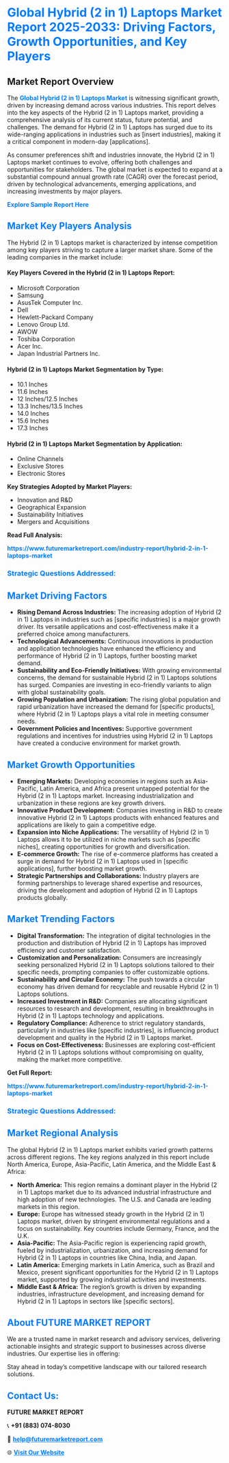<h1 style="color: #007BFF;">Global Hybrid (2 in 1) Laptops Market Report 2025-2033: Driving Factors, Growth Opportunities, and Key Players</h1>

<section id="overview">
<h2>Market Report Overview</h2>
<p>The <a href="https://www.futuremarketreport.com/industry-report/hybrid-2-in-1-laptops-market" style="color: #007BFF; text-decoration: none;"><strong>Global Hybrid (2 in 1) Laptops Market</strong></a> is witnessing significant growth, driven by increasing demand across various industries. This report delves into the key aspects of the Hybrid (2 in 1) Laptops market, providing a comprehensive analysis of its current status, future potential, and challenges. The demand for Hybrid (2 in 1) Laptops has surged due to its wide-ranging applications in industries such as [insert industries], making it a critical component in modern-day [applications].</p>
<p>As consumer preferences shift and industries innovate, the Hybrid (2 in 1) Laptops market continues to evolve, offering both challenges and opportunities for stakeholders. The global market is expected to expand at a substantial compound annual growth rate (CAGR) over the forecast period, driven by technological advancements, emerging applications, and increasing investments by major players.</p>
</section>

<section id="overview">
<p><a href="https://www.futuremarketreport.com/request-sample/reportId=115522" style="color: #007BFF; text-decoration: none;"><strong>Explore Sample Report Here</strong></a></p>
</section>

<section id="key-players">
<h2 style="color: #007BFF;">Market Key Players Analysis</h2>
<p>The Hybrid (2 in 1) Laptops market is characterized by intense competition among key players striving to capture a larger market share. Some of the leading companies in the market include:</p>
<h4>Key Players Covered in the Hybrid (2 in 1) Laptops Report:</h4>
<ul><li>Microsoft Corporation</li><li>Samsung</li><li>AsusTek Computer Inc.</li><li>Dell</li><li>Hewlett-Packard Company</li><li>Lenovo Group Ltd.</li><li>AWOW</li><li>Toshiba Corporation</li><li>Acer Inc.</li><li>Japan Industrial Partners Inc.</li></ul>
<h4>Hybrid (2 in 1) Laptops Market Segmentation by Type:</h4>
<ul><li>10.1 Inches</li><li>11.6 Inches</li><li>12 Inches/12.5 Inches</li><li>13.3 Inches/13.5 Inches</li><li>14.0 Inches</li><li>15.6 Inches</li><li>17.3 Inches</li></ul>

<h4>Hybrid (2 in 1) Laptops Market Segmentation by Application:</h4>
<ul><li>Online Channels</li><li>Exclusive Stores</li><li>Electronic Stores</li></ul>
<p><strong>Key Strategies Adopted by Market Players:</strong></p>
<ul>
<li>Innovation and R&D</li>
<li>Geographical Expansion</li>
<li>Sustainability Initiatives</li>
<li>Mergers and Acquisitions</li>
</ul>
</section>

<section>
<p><strong>Read Full Analysis: </strong></p><a href="https://www.futuremarketreport.com/industry-report/hybrid-2-in-1-laptops-market" style="color: #007BFF; text-decoration: none;"><strong>https://www.futuremarketreport.com/industry-report/hybrid-2-in-1-laptops-market</strong></a>
<h3 style="color: #007BFF;">Strategic Questions Addressed:</h3>
</section>

<section id="driving-factors">
<h2 style="color: #007BFF;">Market Driving Factors</h2>
<ul>
<li><strong>Rising Demand Across Industries:</strong> The increasing adoption of Hybrid (2 in 1) Laptops in industries such as [specific industries] is a major growth driver. Its versatile applications and cost-effectiveness make it a preferred choice among manufacturers.</li>
<li><strong>Technological Advancements:</strong> Continuous innovations in production and application technologies have enhanced the efficiency and performance of Hybrid (2 in 1) Laptops, further boosting market demand.</li>
<li><strong>Sustainability and Eco-Friendly Initiatives:</strong> With growing environmental concerns, the demand for sustainable Hybrid (2 in 1) Laptops solutions has surged. Companies are investing in eco-friendly variants to align with global sustainability goals.</li>
<li><strong>Growing Population and Urbanization:</strong> The rising global population and rapid urbanization have increased the demand for [specific products], where Hybrid (2 in 1) Laptops plays a vital role in meeting consumer needs.</li>
<li><strong>Government Policies and Incentives:</strong> Supportive government regulations and incentives for industries using Hybrid (2 in 1) Laptops have created a conducive environment for market growth.</li>
</ul>
</section>

<section id="growth-opportunities">
<h2 style="color: #007BFF;">Market Growth Opportunities</h2>
<ul>
<li><strong>Emerging Markets:</strong> Developing economies in regions such as Asia-Pacific, Latin America, and Africa present untapped potential for the Hybrid (2 in 1) Laptops market. Increasing industrialization and urbanization in these regions are key growth drivers.</li>
<li><strong>Innovative Product Development:</strong> Companies investing in R&D to create innovative Hybrid (2 in 1) Laptops products with enhanced features and applications are likely to gain a competitive edge.</li>
<li><strong>Expansion into Niche Applications:</strong> The versatility of Hybrid (2 in 1) Laptops allows it to be utilized in niche markets such as [specific niches], creating opportunities for growth and diversification.</li>
<li><strong>E-commerce Growth:</strong> The rise of e-commerce platforms has created a surge in demand for Hybrid (2 in 1) Laptops used in [specific applications], further boosting market growth.</li>
<li><strong>Strategic Partnerships and Collaborations:</strong> Industry players are forming partnerships to leverage shared expertise and resources, driving the development and adoption of Hybrid (2 in 1) Laptops products globally.</li>
</ul>
</section>

<section id="trending-factors">
<h2 style="color: #007BFF;">Market Trending Factors</h2>
<ul>
<li><strong>Digital Transformation:</strong> The integration of digital technologies in the production and distribution of Hybrid (2 in 1) Laptops has improved efficiency and customer satisfaction.</li>
<li><strong>Customization and Personalization:</strong> Consumers are increasingly seeking personalized Hybrid (2 in 1) Laptops solutions tailored to their specific needs, prompting companies to offer customizable options.</li>
<li><strong>Sustainability and Circular Economy:</strong> The push towards a circular economy has driven demand for recyclable and reusable Hybrid (2 in 1) Laptops solutions.</li>
<li><strong>Increased Investment in R&D:</strong> Companies are allocating significant resources to research and development, resulting in breakthroughs in Hybrid (2 in 1) Laptops technology and applications.</li>
<li><strong>Regulatory Compliance:</strong> Adherence to strict regulatory standards, particularly in industries like [specific industries], is influencing product development and quality in the Hybrid (2 in 1) Laptops market.</li>
<li><strong>Focus on Cost-Effectiveness:</strong> Businesses are exploring cost-efficient Hybrid (2 in 1) Laptops solutions without compromising on quality, making the market more competitive.</li>
</ul>
</section>

<section>
<p><strong>Get Full Report: </strong></p><a href="https://www.futuremarketreport.com/industry-report/hybrid-2-in-1-laptops-market" style="color: #007BFF; text-decoration: none;"><strong>https://www.futuremarketreport.com/industry-report/hybrid-2-in-1-laptops-market</strong></a>
<h3 style="color: #007BFF;">Strategic Questions Addressed:</h3>
</section>


<section id="regional-analysis">
<h2 style="color: #007BFF;">Market Regional Analysis</h2>
<p>The global Hybrid (2 in 1) Laptops market exhibits varied growth patterns across different regions. The key regions analyzed in this report include North America, Europe, Asia-Pacific, Latin America, and the Middle East & Africa:</p>
<ul>
<li><strong>North America:</strong> This region remains a dominant player in the Hybrid (2 in 1) Laptops market due to its advanced industrial infrastructure and high adoption of new technologies. The U.S. and Canada are leading markets in this region.</li>
<li><strong>Europe:</strong> Europe has witnessed steady growth in the Hybrid (2 in 1) Laptops market, driven by stringent environmental regulations and a focus on sustainability. Key countries include Germany, France, and the U.K.</li>
<li><strong>Asia-Pacific:</strong> The Asia-Pacific region is experiencing rapid growth, fueled by industrialization, urbanization, and increasing demand for Hybrid (2 in 1) Laptops in countries like China, India, and Japan.</li>
<li><strong>Latin America:</strong> Emerging markets in Latin America, such as Brazil and Mexico, present significant opportunities for the Hybrid (2 in 1) Laptops market, supported by growing industrial activities and investments.</li>
<li><strong>Middle East & Africa:</strong> The region’s growth is driven by expanding industries, infrastructure development, and increasing demand for Hybrid (2 in 1) Laptops in sectors like [specific sectors].</li>
</ul>
</section>

<footer>
<h2 style="color: #007BFF;">About FUTURE MARKET REPORT</h2>
<p>We are a trusted name in market research and advisory services, delivering actionable insights and strategic support to businesses across diverse industries. Our expertise lies in offering:</p>

<p>Stay ahead in today’s competitive landscape with our tailored research solutions.</p>

<h2 style="color: #007BFF;">Contact Us:</h2>
<p><strong>FUTURE MARKET REPORT</strong></p>
<p>📞 <strong>+91 (883) 074-8030</strong></p>
<p>📧 <strong><a href="mailto:help@futuremarketreport.com" style="color: #007BFF;">help@futuremarketreport.com</a></strong></p>
<p>🌐 <strong><a href="https://www.futuremarketreport.com/" style="color: #007BFF;">Visit Our Website</a></strong></p>
</footer>